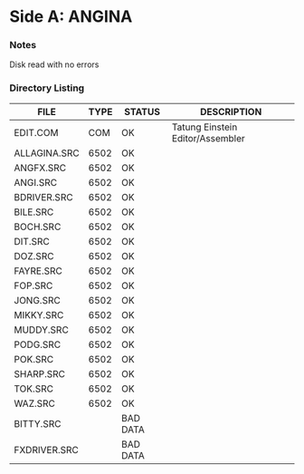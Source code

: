 # Side A: ANGINA

### Notes

Disk read with no errors

### Directory Listing

| FILE         | TYPE | STATUS   | DESCRIPTION |
|--------------|------|----------|---|
| EDIT.COM     | COM  | OK       | Tatung Einstein Editor/Assembler
| ALLAGINA.SRC | 6502 | OK       |
| ANGFX.SRC    | 6502 | OK       |
| ANGI.SRC     | 6502 | OK       |
| BDRIVER.SRC  | 6502 | OK       |
| BILE.SRC     | 6502 | OK       |
| BOCH.SRC     | 6502 | OK       |
| DIT.SRC      | 6502 | OK       |
| DOZ.SRC      | 6502 | OK       |
| FAYRE.SRC    | 6502 | OK       |
| FOP.SRC      | 6502 | OK       |
| JONG.SRC     | 6502 | OK       |
| MIKKY.SRC    | 6502 | OK       |
| MUDDY.SRC    | 6502 | OK       |
| PODG.SRC     | 6502 | OK       |
| POK.SRC      | 6502 | OK       |
| SHARP.SRC    | 6502 | OK       |
| TOK.SRC      | 6502 | OK       |
| WAZ.SRC      | 6502 | OK       |
| BITTY.SRC    |      | BAD DATA |
| FXDRIVER.SRC |      | BAD DATA |
